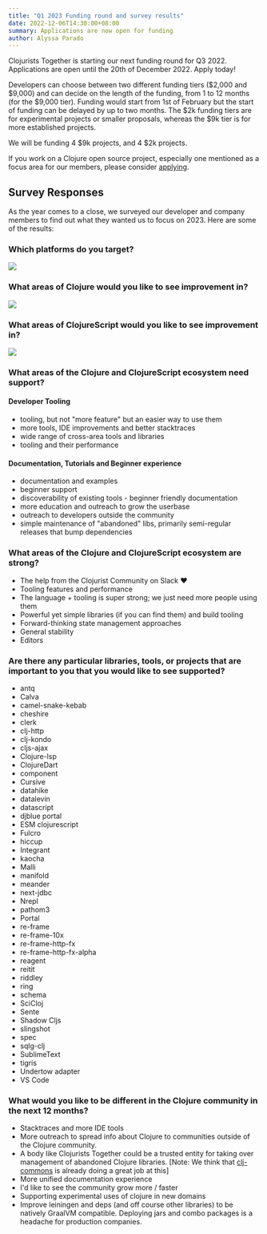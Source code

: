 ```yaml
---
title: "Q1 2023 Funding round and survey results"
date: 2022-12-06T14:30:00+08:00
summary: Applications are now open for funding
author: Alyssa Parado
---
```


Clojurists Together is starting our next funding round for Q3 2022. Applications are open until the 20th of December 2022. Apply today!

Developers can choose between two different funding tiers ($2,000 and $9,000) and can decide on the length of the funding, from 1 to 12 months (for the $9,000 tier). Funding would start from 1st of February but the start of funding can be delayed by up to two months. The $2k funding tiers are for experimental projects or smaller proposals, whereas the $9k tier is for more established projects.

We will be funding 4 $9k projects, and 4 $2k projects.

If you work on a Clojure open source project, especially one mentioned as a focus area for our members, please consider [applying](https://www.clojuriststogether.org/open-source/).

## Survey Responses

As the year comes to a close, we surveyed our developer and company members to find out what they wanted us to focus on 2023. Here are some of the results:


### Which platforms do you target?

![](/images/2023/q1-survey/programs.jpg)


### What areas of Clojure would you like to see improvement in?

![](/images/2023/q1-survey/1%20improvement.jpg)


### What areas of ClojureScript would you like to see improvement in?

![](/images/2023/q1-survey/2%20improvement.jpg)



### What areas of the Clojure and ClojureScript ecosystem need support?

#### Developer Tooling
- tooling, but not "more feature" but an easier way to use them
- more tools, IDE improvements and better stacktraces
- wide range of cross-area tools and libraries
- tooling and their performance 




#### Documentation, Tutorials and Beginner experience
- documentation and examples
- beginner support
- discoverability of existing tools - beginner friendly documentation
- more education and outreach to grow the userbase
- outreach to developers outside the community
- simple maintenance of "abandoned" libs, primarily semi-regular releases that bump dependencies



### What areas of the Clojure and ClojureScript ecosystem are strong?

- The help from the Clojurist Community on Slack ❤️
- Tooling features and performance 
- The language + tooling is super strong; we just need more people using them
- Powerful yet simple libraries (if you can find them) and build tooling
- Forward-thinking state management approaches 
- General stability
- Editors





### Are there any particular libraries, tools, or projects that are important to you that you would like to see supported?

- antq
- Calva
- camel-snake-kebab
- cheshire
- clerk
- clj-http
- clj-kondo
- cljs-ajax
- Clojure-lsp
- ClojureDart
- component
- Cursive
- datahike
- datalevin
- datascript
- djblue portal
- ESM clojurescript
- Fulcro
- hiccup
- Integrant
- kaocha
- Malli
- manifold
- meander
- next-jdbc
- Nrepl
- pathom3
- Portal
- re-frame
- re-frame-10x
- re-frame-http-fx
- re-frame-http-fx-alpha
- reagent
- reitit
- riddley
- ring
- schema
- SciCloj
- Sente
- Shadow Cljs
- slingshot
- spec
- sqlg-clj
- SublimeText 
- tigris
- Undertow adapter
- VS Code

### What would you like to be different in the Clojure community in the next 12 months?

- Stacktraces and more IDE tools
- More outreach to spread info about Clojure to communities outside of the Clojure community.
- A body like Clojurists Together could be a trusted entity for taking over management of abandoned Clojure libraries. [Note: We think that [clj-commons](https://clj-commons.org) is already doing a great job at this]
- More unified documentation experience
- I'd like to see the community grow more / faster
- Supporting experimental uses of clojure in new domains
- Improve leiningen and deps (and off course other libraries) to be natively GraalVM compatible. Deploying jars and combo packages is a headache for production companies.
